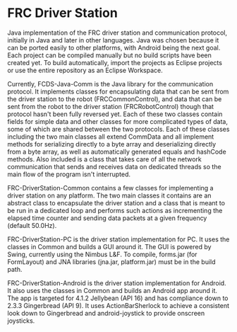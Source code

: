 FRC Driver Station
=================

Java implementation of the FRC driver station and communication protocol, initially in Java and later in other
languages. Java was chosen because it can be ported easily to other platforms, with Android being the next goal.
Each project can be compiled manually but no build scripts have been created yet. To build automatically, import the
projects as Eclipse projects or use the entire repository as an Eclipse Workspace.

Currently, FCDS-Java-Comm is the Java library for the communication protocol. It implements classes for encapsulating
data that can be sent from the driver station to the robot (FRCCommonControl), and data that can be sent from the
robot to the driver station (FRCRobotControl) though that protocol hasn't been fully reversed yet. Each of these two
classes contain fields for simple data and other classes for more complicated types of data, some of which are shared
between the two protocols. Each of these classes including the two main classes all extend CommData and all implement
methods for serializing directly to a byte array and deserializing directly from a byte array, as well as automatically
generated equals and hashCode methods. Also included is a class that takes care of all the network communication that
sends and receives data on dedicated threads so the main flow of the program isn't interrupted.

FRC-DriverStation-Common contains a few classes for implementing a driver station on any platform. The two main classes
it contains are an abstract class to encapsulate the driver station and a class that is meant to be run in a
dedicated loop and performs such actions as incrementing the elapsed time counter and sending data packets at a
given frequency (default 50.0Hz).

FRC-DriverStation-PC is the driver station implementation for PC. It uses the classes in Common and builds a GUI
around it. The GUI is powered by Swing, currently using the Nimbus L&F. To compile, forms.jar (for FormLayout) and JNA libraries (jna.jar, platform.jar) must be in the build path.

FRC-DriverStation-Android is the driver station implementation for Android. It also uses the classes in Common and builds
an Android app around it. The app is targeted for 4.1.2 Jellybean (API 16) and has compliance down to 2.3.3 Gingerbread
(API 9). It uses ActionBarSherlock to achieve a consistent look down to Gingerbread and android-joystick to provide onscreen
joysticks.
